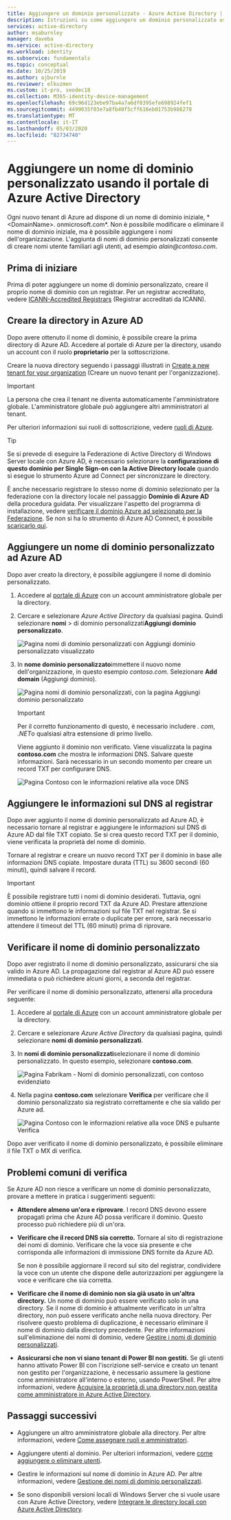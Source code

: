 ```yaml
---
title: Aggiungere un dominio personalizzato - Azure Active Directory | Microsoft Docs
description: Istruzioni su come aggiungere un dominio personalizzato usando il portale di Azure Active Directory.
services: active-directory
author: msaburnley
manager: daveba
ms.service: active-directory
ms.workload: identity
ms.subservice: fundamentals
ms.topic: conceptual
ms.date: 10/25/2019
ms.author: ajburnle
ms.reviewer: elkuzmen
ms.custom: it-pro, seodec18
ms.collection: M365-identity-device-management
ms.openlocfilehash: 69c96d123ebe97ba4a7a6df0395efe698924fef1
ms.sourcegitcommit: 4499035f03e7a8fb40f5cff616eb01753b986278
ms.translationtype: MT
ms.contentlocale: it-IT
ms.lasthandoff: 05/03/2020
ms.locfileid: "82734740"
---
```

# <a name="add-your-custom-domain-name-using-the-azure-active-directory-portal"></a>Aggiungere un nome di dominio personalizzato usando il portale di Azure Active Directory

Ogni nuovo tenant di Azure ad dispone di un nome di dominio iniziale, * \<DomainName>. onmicrosoft.com*. Non è possibile modificare o eliminare il nome di dominio iniziale, ma è possibile aggiungere i nomi dell'organizzazione. L'aggiunta di nomi di dominio personalizzati consente di creare nomi utente familiari agli utenti, ad esempio *alain\@contoso.com*.

## <a name="before-you-begin"></a>Prima di iniziare

Prima di poter aggiungere un nome di dominio personalizzato, creare il proprio nome di dominio con un registrar. Per un registrar accreditato, vedere [ICANN-Accredited Registrars](https://www.icann.org/registrar-reports/accredited-list.html) (Registrar accreditati da ICANN).

## <a name="create-your-directory-in-azure-ad"></a>Creare la directory in Azure AD

Dopo avere ottenuto il nome di dominio, è possibile creare la prima directory di Azure AD. Accedere al portale di Azure per la directory, usando un account con il ruolo **proprietario** per la sottoscrizione.

Creare la nuova directory seguendo i passaggi illustrati in [Create a new tenant for your organization](active-directory-access-create-new-tenant.md#create-a-new-tenant-for-your-organization) (Creare un nuovo tenant per l'organizzazione).

>[!IMPORTANT]
>La persona che crea il tenant ne diventa automaticamente l'amministratore globale. L'amministratore globale può aggiungere altri amministratori al tenant.

Per ulteriori informazioni sui ruoli di sottoscrizione, vedere [ruoli di Azure](../../role-based-access-control/rbac-and-directory-admin-roles.md#azure-roles).

>[!TIP]
> Se si prevede di eseguire la Federazione di Active Directory di Windows Server locale con Azure AD, è necessario selezionare la **configurazione di questo dominio per Single Sign-on con la Active Directory locale** quando si esegue lo strumento Azure ad Connect per sincronizzare le directory.
>
> È anche necessario registrare lo stesso nome di dominio selezionato per la federazione con la directory locale nel passaggio **Dominio di Azure AD** della procedura guidata. Per visualizzare l'aspetto del programma di installazione, vedere [verificare il dominio Azure ad selezionato per la Federazione](../hybrid/how-to-connect-install-custom.md#verify-the-azure-ad-domain-selected-for-federation). Se non si ha lo strumento di Azure AD Connect, è possibile [scaricarlo qui](https://go.microsoft.com/fwlink/?LinkId=615771).

## <a name="add-your-custom-domain-name-to-azure-ad"></a>Aggiungere un nome di dominio personalizzato ad Azure AD

Dopo aver creato la directory, è possibile aggiungere il nome di dominio personalizzato.

1. Accedere al [portale di Azure](https://portal.azure.com/) con un account amministratore globale per la directory.

1. Cercare e selezionare *Azure Active Directory* da qualsiasi pagina. Quindi selezionare **nomi** > di dominio personalizzati**Aggiungi dominio personalizzato**.

    ![Pagina nomi di dominio personalizzati con Aggiungi dominio personalizzato visualizzato](media/add-custom-domain/add-custom-domain.png)

1. In **nome dominio personalizzato**immettere il nuovo nome dell'organizzazione, in questo esempio *contoso.com*. Selezionare **Add domain** (Aggiungi dominio).

    ![Pagina nomi di dominio personalizzati, con la pagina Aggiungi dominio personalizzato](media/add-custom-domain/add-custom-domain-blade.png)

    >[!IMPORTANT]
    >Per il corretto funzionamento di questo, è necessario includere *. com*, *.NET*o qualsiasi altra estensione di primo livello.

    Viene aggiunto il dominio non verificato. Viene visualizzata la pagina **contoso.com** che mostra le informazioni DNS. Salvare queste informazioni. Sarà necessario in un secondo momento per creare un record TXT per configurare DNS.

    ![Pagina Contoso con le informazioni relative alla voce DNS](media/add-custom-domain/contoso-blade-with-dns-info.png)

## <a name="add-your-dns-information-to-the-domain-registrar"></a>Aggiungere le informazioni sul DNS al registrar

Dopo aver aggiunto il nome di dominio personalizzato ad Azure AD, è necessario tornare al registrar e aggiungere le informazioni sul DNS di Azure AD dal file TXT copiato. Se si crea questo record TXT per il dominio, viene verificata la proprietà del nome di dominio.

Tornare al registrar e creare un nuovo record TXT per il dominio in base alle informazioni DNS copiate. Impostare durata (TTL) su 3600 secondi (60 minuti), quindi salvare il record.

>[!IMPORTANT]
>È possibile registrare tutti i nomi di dominio desiderati. Tuttavia, ogni dominio ottiene il proprio record TXT da Azure AD. Prestare attenzione quando si immettono le informazioni sul file TXT nel registrar. Se si immettono le informazioni errate o duplicate per errore, sarà necessario attendere il timeout del TTL (60 minuti) prima di riprovare.

## <a name="verify-your-custom-domain-name"></a>Verificare il nome di dominio personalizzato

Dopo aver registrato il nome di dominio personalizzato, assicurarsi che sia valido in Azure AD. La propagazione dal registrar al Azure AD può essere immediata o può richiedere alcuni giorni, a seconda del registrar.

Per verificare il nome di dominio personalizzato, attenersi alla procedura seguente:

1. Accedere al [portale di Azure](https://portal.azure.com/) con un account amministratore globale per la directory.

1. Cercare e selezionare *Azure Active Directory* da qualsiasi pagina, quindi selezionare **nomi di dominio personalizzati**.

1. In **nomi di dominio personalizzati**selezionare il nome di dominio personalizzato. In questo esempio, selezionare **contoso.com**.

    ![Pagina Fabrikam - Nomi di dominio personalizzati, con contoso evidenziato](media/add-custom-domain/custom-blade-with-contoso-highlighted.png)

1. Nella pagina **contoso.com** selezionare **Verifica** per verificare che il dominio personalizzato sia registrato correttamente e che sia valido per Azure ad.

    ![Pagina Contoso con le informazioni relative alla voce DNS e pulsante Verifica](media/add-custom-domain/contoso-blade-with-dns-info-verify.png)

Dopo aver verificato il nome di dominio personalizzato, è possibile eliminare il file TXT o MX di verifica.

## <a name="common-verification-issues"></a>Problemi comuni di verifica

Se Azure AD non riesce a verificare un nome di dominio personalizzato, provare a mettere in pratica i suggerimenti seguenti:

- **Attendere almeno un'ora e riprovare**. I record DNS devono essere propagati prima che Azure AD possa verificare il dominio. Questo processo può richiedere più di un'ora.

- **Verificare che il record DNS sia corretto.** Tornare al sito di registrazione dei nomi di dominio. Verificare che la voce sia presente e che corrisponda alle informazioni di immissione DNS fornite da Azure AD.

  Se non è possibile aggiornare il record sul sito del registrar, condividere la voce con un utente che dispone delle autorizzazioni per aggiungere la voce e verificare che sia corretta.

- **Verificare che il nome di dominio non sia già usato in un'altra directory.** Un nome di dominio può essere verificato solo in una directory. Se il nome di dominio è attualmente verificato in un'altra directory, non può essere verificato anche nella nuova directory. Per risolvere questo problema di duplicazione, è necessario eliminare il nome di dominio dalla directory precedente. Per altre informazioni sull'eliminazione dei nomi di dominio, vedere [Gestire i nomi di dominio personalizzati](../users-groups-roles/domains-manage.md).

- **Assicurarsi che non vi siano tenant di Power BI non gestiti.** Se gli utenti hanno attivato Power BI con l'iscrizione self-service e creato un tenant non gestito per l'organizzazione, è necessario assumere la gestione come amministratore all'interno o esterno, usando PowerShell. Per altre informazioni, vedere [Acquisire la proprietà di una directory non gestita come amministratore in Azure Active Directory](../users-groups-roles/domains-admin-takeover.md).

## <a name="next-steps"></a>Passaggi successivi

- Aggiungere un altro amministratore globale alla directory. Per altre informazioni, vedere [Come assegnare ruoli e amministratori](active-directory-users-assign-role-azure-portal.md).

- Aggiungere utenti al dominio. Per ulteriori informazioni, vedere [come aggiungere o eliminare utenti](add-users-azure-active-directory.md).

- Gestire le informazioni sul nome di dominio in Azure AD. Per altre informazioni, vedere [Gestione dei nomi di dominio personalizzati](../users-groups-roles/domains-manage.md).

- Se sono disponibili versioni locali di Windows Server che si vuole usare con Azure Active Directory, vedere [Integrare le directory locali con Azure Active Directory](../connect/active-directory-aadconnect.md).
